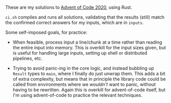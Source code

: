 These are my solutions to [Advent of Code
2020](https://adventofcode.com/2020/), using Rust.

`ci.sh` compiles and runs all solutions, validating that the results (still)
match the confirmed correct answers for my inputs, which are in `inputs`.

Some self-imposed goals, for practice:

* When feasible, process input a line/chunk at a time rather than reading the
  entire input into memory. This is overkill for the input sizes given, but is
  useful for handling large inputs, setting up shell or distributed pipelines,
  etc.

* Trying to avoid panic-ing in the core logic, and instead bubbling up `Result`
  types to `main`, where I finally do just unwrap them. This adds a bit of
extra complexity, but means that in principle the library code could be called
from environments where we *wouldn't* want to panic, without having to be
rewritten. Again this is overkill for advent-of-code itself, but I'm using
advent-of-code to practice the relevant techniques.

